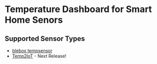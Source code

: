 # Temperature Dashboard for Smart Home Senors
## Supported Sensor Types
* [blebox tempsensor](https://blebox.eu/de/produkt/tempsensor/)
* [Temp2IoT](https://github.com/100prznt/Temp2IoT) - Next Release!